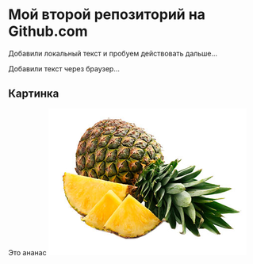 # Мой второй репозиторий на Github.com

Добавили локальный текст  и пробуем действовать дальше...


Добавили текст через браузер...

## Картинка
Это ананас
![Это ананас](ananas.jpg)